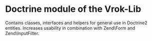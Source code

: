 Doctrine module of the Vrok-Lib
===============================

Contains classes, interfaces and helpers for general use in Doctrine2 entities.
Increases usability in combination with Zend\Form and Zend\InputFilter.
